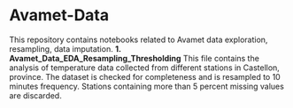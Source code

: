 # Avamet-Data
This repository contains  notebooks related to Avamet data exploration, resampling, data imputation. 
**1. Avamet_Data_EDA_Resampling_Thresholding**
  This file contains the analysis of temperature data collected from different stations in Castellon, province. 
  The dataset is checked for completeness and is resampled to 10 minutes frequency. 
  Stations containing more than 5 percent missing values are discarded.
